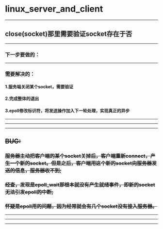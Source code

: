 # linux_server_and_client
------------------------------------------------
##  close(socket)那里需要验证socket存在于否
------------------------------------------------
### 下一步要做的：
------------------------------------------------
### 需要解决的：
#### 	1.服务端关闭某个socket，需要验证
####	2.完成整体的退出
####	3.epoll修改标识符，将发送操作加入下一轮处理，实现真正的异步
------------------------------------------------
------------------------------------------------
------------------------------------------------
## ~~BUG:~~
### ~~服务器主动把客户端的某个socket关掉后，客户端重新connect，产生一个新的socket。但是之后，客户端用这个新的socket向服务器发送的信息，服务器收不到;~~
### ~~经查，发现是epoll_wait那根本就没有产生就绪事件，即新的socket无法引发epoll的中断;~~
### ~~怀疑是epoll用的问题，因为经常就会有几个socket没有接入服务器。~~
------------------------------------------------
------------------------------------------------
------------------------------------------------

